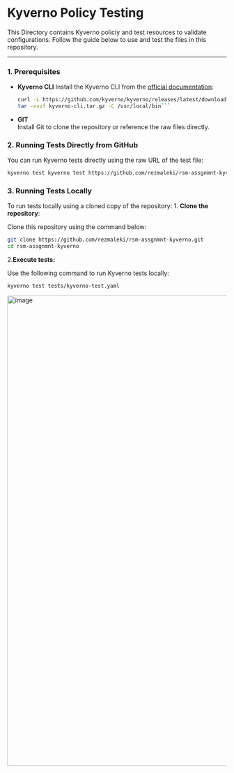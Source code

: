# Kyverno Policy Testing

This Directory contains Kyverno policiy and test resources to validate  configurations. Follow the guide below to use and test the files in this repository.

---

### **1. Prerequisites**
- **Kyverno CLI**
  Install the Kyverno CLI from the [official documentation](https://kyverno.io/docs/installation/#install-the-cli):

  ```bash
  curl -L https://github.com/kyverno/kyverno/releases/latest/download/kyverno-cli-linux.tar.gz -o kyverno-cli.tar.gz
  tar -xvzf kyverno-cli.tar.gz -C /usr/local/bin```

- **GIT**  
Install Git to clone the repository or reference the raw files directly.

### 2. Running Tests Directly from GitHub 

You can run Kyverno tests directly using the raw URL of the test file:
```bash
kyverno test kyverno test https://github.com/rezmaleki/rsm-assgnmnt-kyverno.git
```
### 3. Running Tests Locally

To run tests locally using a cloned copy of the repository:
	1.	**Clone the repository**:
 
 Clone this repository using the command below:
 ```bash
 git clone https://github.com/rezmaleki/rsm-assgnmnt-kyverno.git
 cd rsm-assgnmnt-kyverno  
```

2.**Execute tests:**

Use the following command to run Kyverno tests locally:


```bash
kyverno test tests/kyverno-test.yaml
```


<img width="1078" alt="image" src="https://github.com/user-attachments/assets/23625b36-55d6-484f-bb93-943885203b4f">
